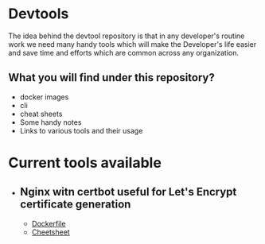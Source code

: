 # Devtools
The idea behind the devtool repository is that in any developer's routine work we need many handy tools which will make the Developer's life easier and save time and efforts which are common across any organization. 

## What you will find under this repository?

- docker images
- cli
- cheat sheets
- Some handy notes
- Links to various tools and their usage

# Current tools available

- ## Nginx witn certbot useful for Let's Encrypt certificate generation
  - [Dockerfile](/proxy/nginxcertbot/Dockerfile)
  - [Cheetsheet](/proxy//nginxcertbot/CheetSheet.md)